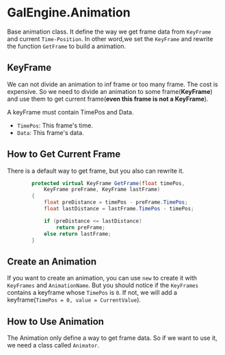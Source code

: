 # GalEngine.Animation

Base animation class.
It define the way we get frame data from `KeyFrame` and current `Time-Position`.
In other word,we set the `KeyFrame` and rewrite the function `GetFrame` to build a animation.

## KeyFrame

We can not divide an animation to inf frame or too many frame.
The cost is expensive.
So we need to divide an animation to some frame(**KeyFrame**) and use them to get current frame(**even this frame is not a KeyFrame**).

A keyFrame must contain TimePos and Data.

- `TimePos`: This frame's time.
- `Data`: This frame's data.

## How to Get Current Frame

There is a default way to get frame, but you also can rewrite it.

```C#
        protected virtual KeyFrame GetFrame(float timePos,
            KeyFrame preFrame, KeyFrame lastFrame)
        {
            float preDistance = timePos - preFrame.TimePos;
            float lastDistance = lastFrame.TimePos - timePos;

            if (preDistance <= lastDistance)
                return preFrame;
            else return lastFrame;
        }
```

## Create an Animation

If you want to create an animation, you can use `new` to create it with `KeyFrames` and `AnimationName`.
But you should notice if the `KeyFrames` contains a keyframe whose `TimePos` is `0`.
If not, we will add a keyframe(`TimePos = 0, value = CurrentValue`).

## How to Use Animation

The Animation only define a way to get frame data.
So if we want to use it, we need a class called `Animator`.